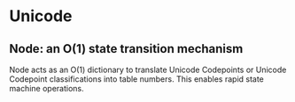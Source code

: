 # Unicode## Node: an O(1) state transition mechanismNode acts as an O(1) dictionary to translateUnicode Codepoints or Unicode Codepoint classifications into table numbers.This enables rapid state machine operations.